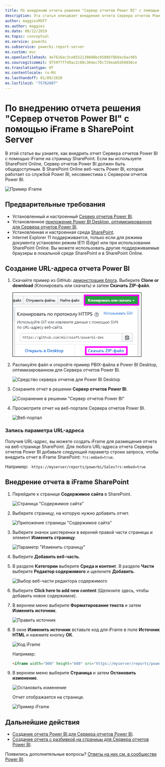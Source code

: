 ```yaml
---
title: По внедрению отчета решения "Сервер отчетов Power BI" с помощью iFrame в SharePoint Server
description: Эта статья описывает внедрение отчета Сервера отчетов Power BI с помощью iFrame в SharePoint Server.
author: maggiesMSFT
ms.author: maggies
ms.date: 08/12/2019
ms.topic: conceptual
ms.service: powerbi
ms.subservice: powerbi-report-server
ms.custom: mvc
ms.openlocfilehash: 4e7616ec3ce6552130848bc0508bf8b9ac8ac965
ms.sourcegitcommit: 97597ff7d9ac2c08c364ecf0c729eab5d59850ce
ms.translationtype: HT
ms.contentlocale: ru-RU
ms.lasthandoff: 01/09/2020
ms.locfileid: "75762607"
---
```

# <a name="embed-a-power-bi-report-server-report-using-an-iframe-in-sharepoint-server"></a>По внедрению отчета решения "Сервер отчетов Power BI" с помощью iFrame в SharePoint Server

В этой статье вы узнаете, как внедрить отчет Сервера отчетов Power BI с помощью iFrame на страницу SharePoint. Если вы используете SharePoint Online, Сервер отчетов Power BI должен быть общедоступным. В SharePoint Online веб-часть Power BI, которая работает со службой Power BI, несовместима с Сервером отчетов Power BI.  

![Пример iFrame](media/quickstart-embed/quickstart_embed_01.png)

## <a name="prerequisites"></a>Предварительные требования
* Установленный и настроенный [Сервер отчетов Power BI](https://powerbi.microsoft.com/report-server/).
* Установленное [приложение Power BI Desktop, оптимизированное для Сервера отчетов Power BI](install-powerbi-desktop.md).
* Установленная и настроенная среда [SharePoint](https://docs.microsoft.com/sharepoint/install/install).
* Internet Explorer 11 поддерживается, только если для режима документа установлен режим IE11 (Edge) или при использовании SharePoint Online. Вы можете использовать другие поддерживаемые браузеры в локальной среде SharePoint и в SharePoint Online.

## <a name="create-the-power-bi-report-url"></a>Создание URL-адреса отчета Power BI

1. Скачайте пример из GitHub: [демонстрация блога](https://github.com/Microsoft/powerbi-desktop-samples). Выберите **Clone or download** (Клонировать или скачать) и затем **Скачать ZIP-файл**.

    ![Скачивание примера PBIX-файла](media/quickstart-embed/quickstart_embed_14.png)

2. Распакуйте файл и откройте пример PBIX-файла в Power BI Desktop, оптимизированном для Сервера отчетов Power BI.

    ![Средство сервера отчетов для Power BI Desktop](media/quickstart-embed/quickstart_embed_02.png)

3. Сохраните отчет в решении **Сервер отчетов Power BI**. 

    ![Сохранение в решении "Сервер отчетов Power BI"](media/quickstart-embed/quickstart_embed_03.png)

4. Просмотрите отчет на веб-портале Сервера отчетов Power BI.

    ![Веб-портал](media/quickstart-embed/quickstart_embed_04.png)

### <a name="capture-the-url-parameter"></a>Запись параметра URL-адреса

Получив URL-адрес, вы можете создать iFrame для размещения отчета на веб-странице SharePoint. Для любого URL-адреса отчета Сервера отчетов Power BI добавьте следующий параметр строки запроса, чтобы внедрить отчет в iFrame SharePoint: `?rs:embed=true`.

   Например:
    ``` 
    https://myserver/reports/powerbi/Sales?rs:embed=true
    ```
## <a name="embed-the-report-in-a-sharepoint-iframe"></a>Внедрение отчета в iFrame SharePoint

1. Перейдите к странице **Содержимое сайта** в SharePoint.

    ![Страница "Содержимое сайта"](media/quickstart-embed/quickstart_embed_05.png)

2. Выберите страницу, на которую нужно добавить отчет.

    ![Приложение страницы "Содержимое сайта"](media/quickstart-embed/quickstart_embed_06.png)

3. Выберите значок шестеренки в верхней правой части страницы и элемент **Изменить страницу**.

    ![Параметр "Изменить страницу"](media/quickstart-embed/quickstart_embed_07.png)

4. Выберите **Добавить веб-часть**.

5. В разделе **Категории** выберите **Среда и контент**. В разделе **Части** выберите **Редактор содержимого** и щелкните **Добавить**.

    ![Выбор веб-части редактора содержимого](media/quickstart-embed/quickstart_embed_09.png)

6. Выберите **Click here to add new content** (Щелкните здесь, чтобы добавить новое содержимое).

7. В верхнем меню выберите **Форматирование текста** и затем **Изменить источник**.

     ![Править источник](media/quickstart-embed/quickstart_embed_11.png)

8. В окне **Изменить источник** вставьте код для iFrame в поле **Источник HTML** и нажмите кнопку **ОК**.

    ![Код iFrame](media/quickstart-embed/quickstart_embed_12.png)

     Например:
     ```html
     <iframe width="800" height="600" src="https://myserver/reports/powerbi/Sales?rs:embed=true" frameborder="0" allowFullScreen="true"></iframe>
     ```

9. В верхнем меню выберите **Страница** и затем **Остановить изменение**.

    ![Остановить изменение](media/quickstart-embed/quickstart_embed_13.png)

    Отчет отображается на странице.

    ![Пример iFrame](media/quickstart-embed/quickstart_embed_01.png)

## <a name="next-steps"></a>Дальнейшие действия

- [Создание отчета Power BI для Сервера отчетов Power BI](quickstart-create-powerbi-report.md).  
- [Создание отчета с разбивкой на страницы для Сервера отчетов Power BI](quickstart-create-paginated-report.md).  

Появились дополнительные вопросы? [Ответы на них см. в сообществе Power BI](https://community.powerbi.com/). 
